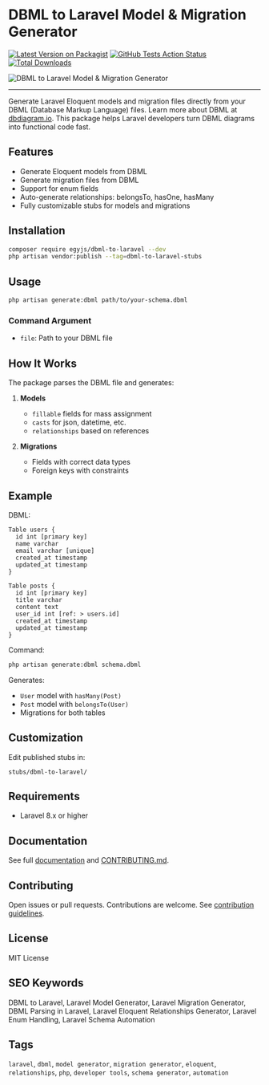 # DBML to Laravel Model & Migration Generator

[![Latest Version on Packagist](https://img.shields.io/packagist/v/egyjs/dbml-to-laravel.svg?style=flat-square&get)](https://packagist.org/packages/egyjs/dbml-to-laravel)
[![GitHub Tests Action Status](https://img.shields.io/github/actions/workflow/status/egyjs/dbml-to-laravel/run-tests.yml?branch=main\&label=tests\&style=flat-square)](https://github.com/egyjs/dbml-to-laravel/actions?query=workflow%3Arun-tests+branch%3Amain)
[![Total Downloads](https://img.shields.io/packagist/dt/egyjs/dbml-to-laravel.svg?style=flat-square)](https://packagist.org/packages/egyjs/dbml-to-laravel)

![DBML to Laravel Model & Migration Generator](https://github.com/user-attachments/assets/d0ab35a5-84ab-4060-b380-b16253cf842b)

---

Generate Laravel Eloquent models and migration files directly from your DBML (Database Markup Language) files. Learn more about DBML at [dbdiagram.io](https://dbdiagram.io/). This package helps Laravel developers turn DBML diagrams into functional code fast.

## Features

* Generate Eloquent models from DBML
* Generate migration files from DBML
* Support for enum fields
* Auto-generate relationships: belongsTo, hasOne, hasMany
* Fully customizable stubs for models and migrations

## Installation

```bash
composer require egyjs/dbml-to-laravel --dev
php artisan vendor:publish --tag=dbml-to-laravel-stubs
```

## Usage

```bash
php artisan generate:dbml path/to/your-schema.dbml
```

### Command Argument

* `file`: Path to your DBML file

## How It Works

The package parses the DBML file and generates:

1. **Models**

   * `fillable` fields for mass assignment
   * `casts` for json, datetime, etc.
   * `relationships` based on references

2. **Migrations**

   * Fields with correct data types
   * Foreign keys with constraints

## Example

DBML:

```dbml
Table users {
  id int [primary key]
  name varchar
  email varchar [unique]
  created_at timestamp
  updated_at timestamp
}

Table posts {
  id int [primary key]
  title varchar
  content text
  user_id int [ref: > users.id]
  created_at timestamp
  updated_at timestamp
}
```

Command:

```bash
php artisan generate:dbml schema.dbml
```

Generates:

* `User` model with `hasMany(Post)`
* `Post` model with `belongsTo(User)`
* Migrations for both tables

## Customization

Edit published stubs in:

```
stubs/dbml-to-laravel/
```

## Requirements

* Laravel 8.x or higher

## Documentation

See full [documentation](https://github.com/egyjs/dbml-to-laravel/wiki) and [CONTRIBUTING.md](https://github.com/egyjs/dbml-to-laravel/blob/main/CONTRIBUTING.md).

## Contributing

Open issues or pull requests. Contributions are welcome. See [contribution guidelines](https://github.com/egyjs/dbml-to-laravel/blob/main/CONTRIBUTING.md).

## License

MIT License

## SEO Keywords

DBML to Laravel, Laravel Model Generator, Laravel Migration Generator, DBML Parsing in Laravel, Laravel Eloquent Relationships Generator, Laravel Enum Handling, Laravel Schema Automation

## Tags

`laravel`, `dbml`, `model generator`, `migration generator`, `eloquent`, `relationships`, `php`, `developer tools`, `schema generator`, `automation`
